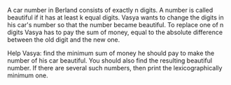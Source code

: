 A car number in Berland consists of exactly n digits. A number is called beautiful if it has at least k equal digits. Vasya wants to change the digits in his car's number so that the number became beautiful. To replace one of n digits Vasya has to pay the sum of money, equal to the absolute difference between the old digit and the new one.

Help Vasya: find the minimum sum of money he should pay to make the number of his car beautiful. You should also find the resulting beautiful number. If there are several such numbers, then print the lexicographically minimum one.

